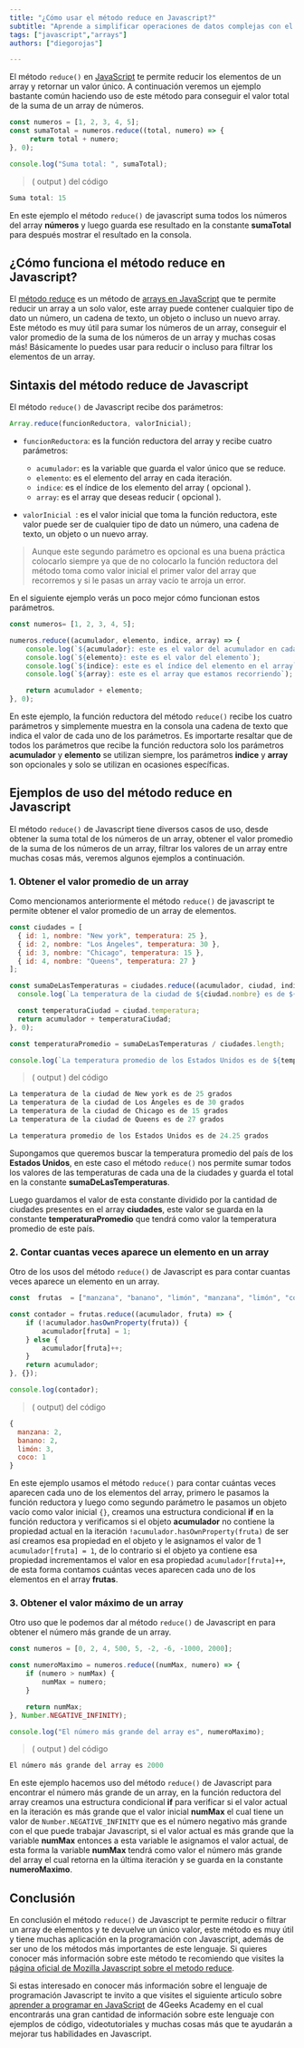 ```yaml
---
title: "¿Cómo usar el método reduce en Javascript?"
subtitle: "Aprende a simplificar operaciones de datos complejas con el método reduce en JavaScript. Descubre ejemplos prácticos y mejora tus habilidades de programación."
tags: ["javascript","arrays"]
authors: ["diegorojas"]

---
```


El método `reduce()` en [JavaScript](https://4geeks.com/es/lesson/que-es-javascript-aprende-a-programar-en-javascript) te permite reducir los elementos de un array y retornar un valor único. A continuación veremos un ejemplo bastante común haciendo uso de este método para conseguir el valor total de la suma de un array de números.

```js
const numeros = [1, 2, 3, 4, 5];
const sumaTotal = numeros.reduce((total, numero) => {
     return total + numero;
}, 0);

console.log("Suma total: ", sumaTotal);
```
>  ( output ) del código
```js
Suma total: 15
```

En este ejemplo el método `reduce()` de javascript suma todos los números del array **números** y luego guarda ese resultado en la constante **sumaTotal** para después 
mostrar el resultado en la consola.

## ¿Cómo funciona el método reduce en Javascript?   

El [método reduce](https://developer.mozilla.org/es/docs/Web/JavaScript/Reference/Global_Objects/Array/reduce) es un método de [arrays en JavaScript](https://4geeks.com/es/lesson/array-arreglo-en-javascript) que te permite reducir un array a un solo valor, este array puede contener cualquier tipo de dato un número, un cadena de texto, un objeto o incluso un nuevo array. Este método es muy útil para sumar los números de un array, conseguir el valor promedio de la suma de los números de un array y muchas cosas más! Básicamente lo puedes usar para reducir o incluso para filtrar los elementos de un array.

## Sintaxis del método reduce de Javascript

El método `reduce()` de Javascript recibe dos parámetros:

```js
Array.reduce(funcionReductora, valorInicial);
```

 - `funcionReductora`:  es la función reductora del array y recibe cuatro parámetros:
   -  `acumulador`: es la variable que guarda el valor único que se reduce.
   - `elemento`: es el elemento del array en cada iteración.
   - `indice`:  es el índice de los elemento del array ( opcional ).
   - `array`: es el array que deseas reducir ( opcional ).

 - `valorInicial `: es el valor inicial que toma la función reductora, este valor puede ser de cualquier tipo de dato un número, una cadena de texto, un objeto o un nuevo array.  

> Aunque este segundo parámetro es opcional es una buena práctica colocarlo siempre ya que de no colocarlo la función reductora del método toma como valor inicial el primer valor del array que recorremos y si le pasas un array vacío te arroja un error.

En el siguiente ejemplo verás un poco mejor cómo funcionan estos parámetros.

```js
const numeros= [1, 2, 3, 4, 5];

numeros.reduce((acumulador, elemento, indice, array) => {
    console.log(`${acumulador}: este es el valor del acumulador en cada iteración`);
    console.log(`${elemento}: este es el valor del elemento`);
    console.log(`${indice}: este es el índice del elemento en el array`);
    console.log(`${array}: este es el array que estamos recorriendo`);

    return acumulador + elemento;
}, 0);
```

En este ejemplo, la función reductora del método `reduce()` recibe los cuatro parámetros y simplemente muestra en la consola una cadena de texto que indica el valor de cada uno de los parámetros. Es importarte resaltar que de todos los parámetros que recibe la función reductora solo los parámetros **acumulador** y **elemento** se utilizan siempre, los parámetros **indice** y **array** son opcionales y solo se utilizan en ocasiones específicas.

## Ejemplos de uso del método reduce en Javascript

El método `reduce()` de Javascript tiene diversos casos de uso, desde obtener la suma total de los números de un array, obtener el valor promedio de la suma de los números de un array, 
filtrar los valores de un array entre muchas cosas más, veremos algunos ejemplos a continuación.

### 1. Obtener el valor promedio de un array

Como mencionamos anteriormente el método `reduce()` de javascript te permite obtener el valor promedio de un array de elementos.

```js 
const ciudades = [
  { id: 1, nombre: "New york", temperatura: 25 },
  { id: 2, nombre: "Los Ángeles", temperatura: 30 },
  { id: 3, nombre: "Chicago", temperatura: 15 },
  { id: 4, nombre: "Queens", temperatura: 27 }
];

const sumaDeLasTemperaturas = ciudades.reduce((acumulador, ciudad, indice) => {
  console.log(`La temperatura de la ciudad de ${ciudad.nombre} es de ${ciudad.temperatura} grados`);

  const temperaturaCiudad = ciudad.temperatura;
  return acumulador + temperaturaCiudad;
}, 0);

const temperaturaPromedio = sumaDeLasTemperaturas / ciudades.length;

console.log(`La temperatura promedio de los Estados Unidos es de ${temperaturaPromedio} grados`);
```
> ( output ) del código
```js
La temperatura de la ciudad de New york es de 25 grados
La temperatura de la ciudad de Los Ángeles es de 30 grados      
La temperatura de la ciudad de Chicago es de 15 grados
La temperatura de la ciudad de Queens es de 27 grados

La temperatura promedio de los Estados Unidos es de 24.25 grados
```

Supongamos que queremos buscar la temperatura promedio del país de los **Estados Unidos**, en este caso el método  `reduce()` nos permite sumar todos los valores de las temperaturas de cada una de la ciudades y guarda el total en la constante **sumaDeLasTemperaturas**.

Luego guardamos el valor de esta constante dividido por la cantidad de ciudades presentes en el array **ciudades**, este valor se guarda en la constante **temperaturaPromedio** que tendrá como valor la temperatura promedio de este país.


### 2. Contar cuantas veces aparece un elemento en un array

Otro de los usos del método  `reduce()` de Javascript es para contar cuantas veces aparece un elemento en un array.

```js
const  frutas  = ["manzana", "banano", "limón", "manzana", "limón", "coco", "banano", "limón"];

const contador = frutas.reduce((acumulador, fruta) => {
    if (!acumulador.hasOwnProperty(fruta)) {
        acumulador[fruta] = 1;
    } else {
        acumulador[fruta]++;
    }
    return acumulador;
}, {});

console.log(contador);
```
> ( output) del código
```js
{ 
  manzana: 2, 
  banano: 2,  
  limón: 3, 
  coco: 1 
}
```

En este ejemplo usamos el método `reduce()` para contar cuántas veces aparecen cada uno de los elementos del array, primero le pasamos la función reductora y luego como segundo parámetro le pasamos un objeto vacío como valor inicial `{}`, creamos una estructura condicional **if** en la función reductora y verificamos si el objeto **acumulador** no contiene la propiedad actual en la iteración `!acumulador.hasOwnProperty(fruta)` de ser así creamos esa propiedad en el objeto y le asignamos el valor de 1 `acumulador[fruta] = 1`, de lo contrario si el objeto ya contiene esa propiedad incrementamos el valor en esa propiedad `acumulador[fruta]++`, de esta forma contamos cuántas veces aparecen cada uno de los elementos en el array **frutas**.

### 3. Obtener el valor máximo de un array

Otro uso que le podemos dar al método `reduce()` de Javascript en para obtener el número más grande de un array.

```js
const numeros = [0, 2, 4, 500, 5, -2, -6, -1000, 2000];

const numeroMaximo = numeros.reduce((numMax, numero) => {
    if (numero > numMax) {
        numMax = numero;
    }

    return numMax;
}, Number.NEGATIVE_INFINITY);

console.log("El número más grande del array es", numeroMaximo);
```
> ( output ) del código
```js
El número más grande del array es 2000
```

En este ejemplo hacemos uso del método `reduce()` de Javascript para encontrar el número más grande de un array, en la función reductora del array creamos una estructura condicional 
**if** para verificar si el valor actual en la iteración es más grande que el valor inicial **numMax** el cual tiene un valor de `Number.NEGATIVE_INFINITY` que es el número negativo más 
grande con el que puede trabajar Javascript, si el valor actual es más grande que la variable **numMax** entonces a esta variable le asignamos el valor actual, de esta forma la variable 
**numMax** tendrá como valor el número más grande del array el cual retorna en la última iteración y se guarda en la constante **numeroMaximo**.

## Conclusión

En conclusión el método `reduce()` de Javascript te permite reducir o filtrar un array de elementos y te devuelve un único valor, este método es muy útil y tiene muchas aplicación en la programación con Javascript, además de ser uno de los métodos más importantes de este lenguaje. Si quieres conocer más información sobre este método te recomiendo que visites la [página oficial de Mozilla Javascript sobre el metodo reduce](https://developer.mozilla.org/es/docs/Web/JavaScript/Reference/Global_Objects/Array/reduce).

Si estas interesado en conocer más información sobre el lenguaje de programación Javascript te invito a que visites el siguiente articulo sobre [aprender a programar en JavaScript](https://4geeks.com/es/lesson/que-es-javascript-aprende-a-programar-en-javascript) de 4Geeks Academy en el cual encontrarás una gran cantidad de información sobre este lenguaje con ejemplos de código, videotutoriales y muchas cosas más que te ayudarán a mejorar tus habilidades en Javascript.


